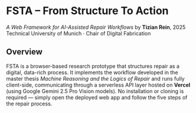 # FSTA – From Structure To Action
*A Web Framework for AI-Assisted Repair Workflows*
by **Tizian Rein**, 2025  
Technical University of Munich · Chair of Digital Fabrication

## Overview
FSTA is a browser-based research prototype that structures repair as a digital, data-rich process.
It implements the workflow developed in the master thesis *Machine Reasoning and the Logics of Repair* and runs fully client-side, communicating through a serverless API layer hosted on **Vercel** (using Google Gemini 2.5 Pro Vision models).
No installation or cloning is required — simply open the deployed web app and follow the five steps of the repair process.
